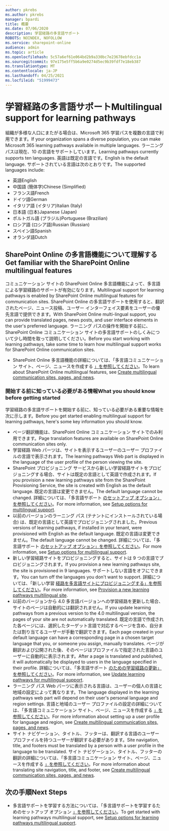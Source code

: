 ```yaml
---
author: pkrebs
ms.author: pkrebs
manager: bpardi
title: 概要
ms.date: 07/06/2020
description: 学習経路の多言語サポート
ROBOTS: NOINDEX, NOFOLLOW
ms.service: sharepoint-online
audience: admin
ms.topic: article
ms.openlocfilehash: 5c57a6ef61e064bd2b9a330bc7e23678ebfdcc1a
ms.sourcegitcommit: 97e175e5ff5b6a9e0274d5ec9b39fdf7e18eb387
ms.translationtype: MT
ms.contentlocale: ja-JP
ms.lasthandoff: 04/25/2021
ms.locfileid: "51999473"
---
```

# <a name="multilingual-support-for-learning-pathways"></a><span data-ttu-id="015bb-103">学習経路の多言語サポート</span><span class="sxs-lookup"><span data-stu-id="015bb-103">Multilingual support for learning pathways</span></span>

<span data-ttu-id="015bb-104">組織が多様な人口にまたがる場合は、Microsoft 365 学習パスを複数の言語で利用できます。</span><span class="sxs-lookup"><span data-stu-id="015bb-104">If your organization spans a diverse population, you can make Microsoft 365 learning pathways available in multiple languages.</span></span> <span data-ttu-id="015bb-105">ラーニング パスは現在、10 の言語をサポートしています。</span><span class="sxs-lookup"><span data-stu-id="015bb-105">Learning pathways currently supports ten languages.</span></span> <span data-ttu-id="015bb-106">英語は既定の言語です。</span><span class="sxs-lookup"><span data-stu-id="015bb-106">English is the default language.</span></span> <span data-ttu-id="015bb-107">サポートされている言語は次のとおりです。</span><span class="sxs-lookup"><span data-stu-id="015bb-107">The supported languages include:</span></span>   

- <span data-ttu-id="015bb-108">英語</span><span class="sxs-lookup"><span data-stu-id="015bb-108">English</span></span>    
- <span data-ttu-id="015bb-109">中国語 (簡体字)</span><span class="sxs-lookup"><span data-stu-id="015bb-109">Chinese (Simplified)</span></span>
- <span data-ttu-id="015bb-110">フランス語</span><span class="sxs-lookup"><span data-stu-id="015bb-110">French</span></span>
- <span data-ttu-id="015bb-111">ドイツ語</span><span class="sxs-lookup"><span data-stu-id="015bb-111">German</span></span>
- <span data-ttu-id="015bb-112">イタリア語 (イタリア)</span><span class="sxs-lookup"><span data-stu-id="015bb-112">Italian (Italy)</span></span>
- <span data-ttu-id="015bb-113">日本語 (日本)</span><span class="sxs-lookup"><span data-stu-id="015bb-113">Japanese (Japan)</span></span>
- <span data-ttu-id="015bb-114">ポルトガル語 (ブラジル)</span><span class="sxs-lookup"><span data-stu-id="015bb-114">Portuguese (Brazilian)</span></span>
- <span data-ttu-id="015bb-115">ロシア語 (ロシア語)</span><span class="sxs-lookup"><span data-stu-id="015bb-115">Russian (Russian)</span></span>
- <span data-ttu-id="015bb-116">スペイン語</span><span class="sxs-lookup"><span data-stu-id="015bb-116">Spanish</span></span>
- <span data-ttu-id="015bb-117">オランダ語</span><span class="sxs-lookup"><span data-stu-id="015bb-117">Dutch</span></span>

## <a name="get-familiar-with-the-sharepoint-online-multilingual-features"></a><span data-ttu-id="015bb-118">SharePoint Online の多言語機能について理解する</span><span class="sxs-lookup"><span data-stu-id="015bb-118">Get familiar with the SharePoint Online multilingual features</span></span>
<span data-ttu-id="015bb-119">コミュニケーション サイトの SharePoint Online 多言語機能によって、多言語による学習経路のサポートが有効になります。</span><span class="sxs-lookup"><span data-stu-id="015bb-119">Multilingual support for learning pathways is enabled by SharePoint Online multilingual features for communication sites.</span></span>
<span data-ttu-id="015bb-120">SharePoint Online の多言語サポートを使用すると、翻訳されたページ、ニュース投稿、ユーザー インターフェイス要素をユーザーの優先言語で提供できます。</span><span class="sxs-lookup"><span data-stu-id="015bb-120">With SharePoint Online multi-lingual support, you can provide translated pages, news posts, and user interface elements in the user's preferred language.</span></span> <span data-ttu-id="015bb-121">ラーニング パスの操作を開始する前に、SharePoint Online コミュニケーション サイトの多言語サポートのしくみについて少し時間を取って説明してください。</span><span class="sxs-lookup"><span data-stu-id="015bb-121">Before you start working with learning pathways, take some time to learn how multilingual support works for SharePoint Online communication sites.</span></span> 
- <span data-ttu-id="015bb-122">SharePoint Online 多言語機能の詳細については、「多言語コミュニケーション サイト、ページ、ニュースを作成する [」を参照してください](https://support.office.com/article/2bb7d610-5453-41c6-a0e8-6f40b3ed750c)。</span><span class="sxs-lookup"><span data-stu-id="015bb-122">To learn about SharePoint Online multilingual features, see [Create multilingual communication sites, pages, and news](https://support.office.com/article/2bb7d610-5453-41c6-a0e8-6f40b3ed750c).</span></span> 

### <a name="what-you-should-know-before-getting-started"></a><span data-ttu-id="015bb-123">開始する前に知っている必要がある情報</span><span class="sxs-lookup"><span data-stu-id="015bb-123">What you should know before getting started</span></span> 
<span data-ttu-id="015bb-124">学習経路の多言語サポートを開始する前に、知っている必要がある重要な情報を次に示します。</span><span class="sxs-lookup"><span data-stu-id="015bb-124">Before you get started enabling multilingual support for learning pathways, here's some key information you should know.</span></span> 

- <span data-ttu-id="015bb-125">ページ翻訳機能は、SharePoint Online コミュニケーション サイトでのみ利用できます。</span><span class="sxs-lookup"><span data-stu-id="015bb-125">Page translation features are available on SharePoint Online communication sites only.</span></span>
- <span data-ttu-id="015bb-126">学習経路 Web パーツは、サイトを表示するユーザーのユーザー プロファイルの言語で表示されます。</span><span class="sxs-lookup"><span data-stu-id="015bb-126">The learning pathways Web part is displayed in the language of the user profile of the person viewing the site.</span></span>   
- <span data-ttu-id="015bb-127">SharePoint プロビジョニング サービスから新しい学習経路サイトをプロビジョニングする場合、サイトは既定の言語として英語で作成されます。</span><span class="sxs-lookup"><span data-stu-id="015bb-127">If you provision a new learning pathways site from the SharePoint Provisioning Service, the site is created with English as the default language.</span></span> <span data-ttu-id="015bb-128">既定の言語は変更できません。</span><span class="sxs-lookup"><span data-stu-id="015bb-128">The default language cannot be changed.</span></span> <span data-ttu-id="015bb-129">詳細については、「多言語サポート [のセットアップ オプション」を参照してください](./custom_setupoptions_ml.md)。</span><span class="sxs-lookup"><span data-stu-id="015bb-129">For more information, see [Setup options for multilingual support](./custom_setupoptions_ml.md).</span></span>
- <span data-ttu-id="015bb-130">以前のバージョンのラーニング パス (テナントにインストールされている場合) は、既定の言語として英語でプロビジョニングされました。</span><span class="sxs-lookup"><span data-stu-id="015bb-130">Previous versions of learning pathways, if installed in your tenant, were provisioned with English as the default language.</span></span> <span data-ttu-id="015bb-131">既定の言語は変更できません。</span><span class="sxs-lookup"><span data-stu-id="015bb-131">The default language cannot be changed.</span></span> <span data-ttu-id="015bb-132">詳細については、「多言語サポート [のセットアップ オプション」を参照してください](./custom_setupoptions_ml.md)。</span><span class="sxs-lookup"><span data-stu-id="015bb-132">For more information, see [Setup options for multilingual support](./custom_setupoptions_ml.md).</span></span>
- <span data-ttu-id="015bb-133">新しい学習経路サイトをプロビジョニングすると、サイトは 9 つの言語でプロビジョニングされます。</span><span class="sxs-lookup"><span data-stu-id="015bb-133">If you provision a new learning pathways site, the site is provisioned in 9 languages.</span></span> <span data-ttu-id="015bb-134">サポートしない言語をオフにできます。</span><span class="sxs-lookup"><span data-stu-id="015bb-134">You can turn off the languages you don't want to support.</span></span> <span data-ttu-id="015bb-135">詳細については、「新しい学習 [経路を多言語サイトにプロビジョニングする」を参照してください](./custom_provision_ml.md)。</span><span class="sxs-lookup"><span data-stu-id="015bb-135">For more information, see [Provision a new learning pathways multilingual site](./custom_provision_ml.md).</span></span>  
- <span data-ttu-id="015bb-136">以前のバージョンから 4.0 多言語バージョンへの学習経路を更新した場合、サイトのページは自動的には翻訳されません。</span><span class="sxs-lookup"><span data-stu-id="015bb-136">If you update learning pathways from a previous version to the 4.0 multilingual version, the pages of your site are not automatically translated.</span></span> <span data-ttu-id="015bb-137">既定の言語で作成された各ページには、選択したターゲット言語で対応するページを含め、自分または割り当てるユーザーが手動で翻訳できます。</span><span class="sxs-lookup"><span data-stu-id="015bb-137">Each page created in your default language can have a corresponding page in a chosen target language that you, or someone you assign, manually translates.</span></span> <span data-ttu-id="015bb-138">ページが翻訳および公開された後、そのページはプロファイルで指定された言語のユーザーに自動的に表示されます。</span><span class="sxs-lookup"><span data-stu-id="015bb-138">After a page is translated and published, it will automatically be displayed to users in the language specified in their profile.</span></span> <span data-ttu-id="015bb-139">詳細については、「多言語サポート [のための学習経路の更新」を参照してください](./custom_update_ml.md)。</span><span class="sxs-lookup"><span data-stu-id="015bb-139">For more information, see [Update learning pathways for multilingual support](./custom_update_ml.md).</span></span> 
- <span data-ttu-id="015bb-140">ラーニング パス Web パーツに表示される言語は、ユーザーの個人の言語と地域の設定によって異なります。</span><span class="sxs-lookup"><span data-stu-id="015bb-140">The language displayed in the learning pathways web part will depend on their user's personal language and region settings.</span></span> <span data-ttu-id="015bb-141">言語と地域のユーザー プロファイルの設定の詳細については、「多言語コミュニケーション サイト、ページ、ニュースを作成する [」を参照してください](https://support.office.com/article/2bb7d610-5453-41c6-a0e8-6f40b3ed750c)。</span><span class="sxs-lookup"><span data-stu-id="015bb-141">For more information about setting up a user profile for language and region, see [Create multilingual communication sites, pages, and news](https://support.office.com/article/2bb7d610-5453-41c6-a0e8-6f40b3ed750c).</span></span> 
- <span data-ttu-id="015bb-142">サイト ナビゲーション、タイトル、フッターは、翻訳する言語のユーザー プロファイルを持つユーザーが翻訳する必要があります。</span><span class="sxs-lookup"><span data-stu-id="015bb-142">Site navigation, title, and footers must be translated by a person with a user profile in the language to be translated.</span></span> <span data-ttu-id="015bb-143">サイト ナビゲーション、タイトル、フッターの翻訳の詳細については、「多言語コミュニケーション サイト、ページ、ニュースを作成する [」を参照してください](https://support.office.com/article/2bb7d610-5453-41c6-a0e8-6f40b3ed750c)。</span><span class="sxs-lookup"><span data-stu-id="015bb-143">For more information about translating site navigation, title, and footer, see [Create multilingual communication sites, pages, and news](https://support.office.com/article/2bb7d610-5453-41c6-a0e8-6f40b3ed750c).</span></span>

## <a name="next-steps"></a><span data-ttu-id="015bb-144">次の手順</span><span class="sxs-lookup"><span data-stu-id="015bb-144">Next Steps</span></span>
- <span data-ttu-id="015bb-145">多言語サポートを学習する方法については、「多言語サポートを学習するためのセットアップ オプション [」を参照してください](./custom_setupoptions_ml.md)。</span><span class="sxs-lookup"><span data-stu-id="015bb-145">To get started with learning pathways multilingual support, see [Setup options for learning pathways multilingual support](./custom_setupoptions_ml.md).</span></span>